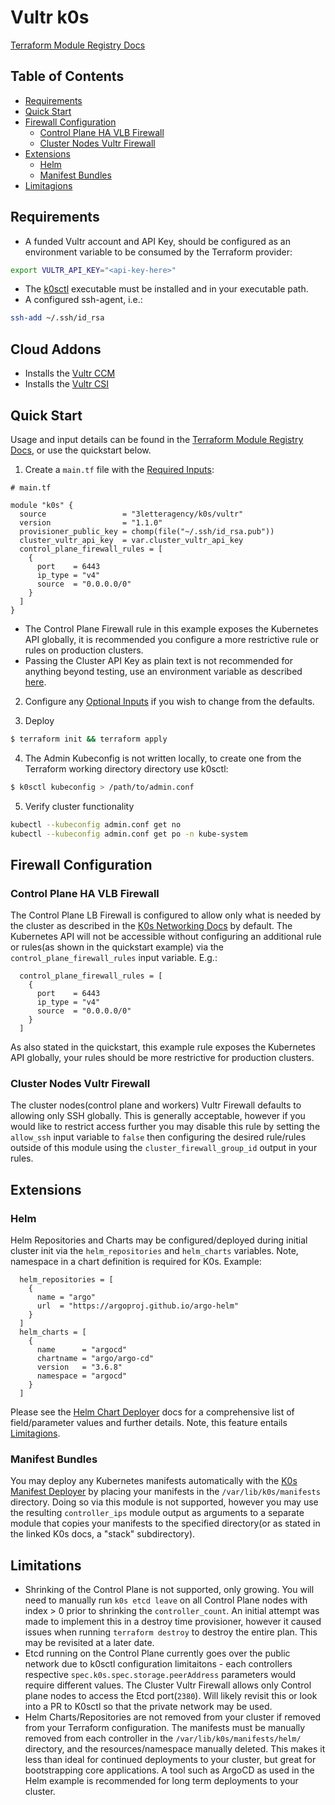 # Vultr k0s

[Terraform Module Registry Docs](https://registry.terraform.io/modules/3letteragency/k0s/vultr/latest)

## Table of Contents
* [Requirements](#requirements)
* [Quick Start](#quick-start)
* [Firewall Configuration](#firewall-configuration)
  * [Control Plane HA VLB Firewall](#control-plane-ha-vlb-firewall)
  * [Cluster Nodes Vultr Firewall](#cluster-nodes-vultr-firewall)
* [Extensions](#extensions)
  * [Helm](#helm)
  * [Manifest Bundles](#manifest-bundles)
* [Limitagions](#limitagions)

## Requirements
  * A funded Vultr account and API Key, should be configured as an environment variable to be consumed by the Terraform provider:
  ```sh
  export VULTR_API_KEY="<api-key-here>"
  ```
  * The [k0sctl](https://github.com/k0sproject/k0sctl) executable must be installed and in your executable path.
  * A configured ssh-agent, i.e.:
  ```sh
  ssh-add ~/.ssh/id_rsa
  ```

## Cloud Addons
  * Installs the [Vultr CCM](https://github.com/vultr/vultr-cloud-controller-manager)
  * Installs the [Vultr CSI](https://github.com/vultr/vultr-csi)

## Quick Start
Usage and input details can be found in the [Terraform Module Registry Docs](https://registry.terraform.io/modules/3letteragency/k0s/vultr/latest), or use the quickstart below.

1) Create a `main.tf` file with the [Required Inputs](https://registry.terraform.io/modules/3letteragency/k0s/vultr/latest?tab=inputs#required-inputs):
``` hcl
# main.tf

module "k0s" {
  source                 = "3letteragency/k0s/vultr"
  version                = "1.1.0"
  provisioner_public_key = chomp(file("~/.ssh/id_rsa.pub"))
  cluster_vultr_api_key  = var.cluster_vultr_api_key
  control_plane_firewall_rules = [
    {
      port    = 6443
      ip_type = "v4"
      source  = "0.0.0.0/0"
    }
  ]
}
```
  * The Control Plane Firewall rule in this example exposes the Kubernetes API globally, it is recommended you configure a more restrictive rule or rules on production clusters. 
  * Passing the Cluster API Key as plain text is not recommended for anything beyond testing, use an environment variable as described [here](https://www.terraform.io/docs/cli/config/environment-variables.html#tf_var_name).

2) Configure any [Optional Inputs](https://registry.terraform.io/modules/vultr/condor/vultr/latest?tab=inputs#optional-inputs) if you wish to change from the defaults.

3) Deploy
``` sh
$ terraform init && terraform apply
```

4) The Admin Kubeconfig is not written locally, to create one from the Terraform working directory directory use k0sctl:
``` sh
$ k0sctl kubeconfig > /path/to/admin.conf
```

5) Verify cluster functionality
``` sh
kubectl --kubeconfig admin.conf get no 
kubectl --kubeconfig admin.conf get po -n kube-system
```

## Firewall Configuration
### Control Plane HA VLB Firewall
The Control Plane LB Firewall is configured to allow only what is needed by the cluster as described in the [K0s Networking Docs](https://docs.k0sproject.io/v1.21.1+k0s.0/networking/#required-ports-and-protocols) by default. The Kubernetes API will not be accessible without configuring an additional rule or rules(as shown in the quickstart example) via the `control_plane_firewall_rules` input variable. E.g.:
``` hcl
  control_plane_firewall_rules = [
    {
      port    = 6443
      ip_type = "v4"
      source  = "0.0.0.0/0"
    }
  ]
```
As also stated in the quickstart, this example rule exposes the Kubernetes API globally, your rules should be more restrictive for production clusters.

### Cluster Nodes Vultr Firewall
The cluster nodes(control plane and workers) Vultr Firewall defaults to allowing only SSH globally. This is generally acceptable, however if you would like to restrict access further you may disable this rule by setting the `allow_ssh` input variable to `false` then configuring the desired rule/rules outside of this module using the `cluster_firewall_group_id` output in your rules. 

## Extensions
### Helm
Helm Repositories and Charts may be configured/deployed during initial cluster init via the `helm_repositories` and `helm_charts` variables. Note, namespace in a chart definition is required for K0s. Example:
``` hcl
  helm_repositories = [
    {
      name = "argo"
      url  = "https://argoproj.github.io/argo-helm"
    }
  ]
  helm_charts = [
    {
      name      = "argocd"
      chartname = "argo/argo-cd"
      version   = "3.6.8"
      namespace = "argocd"
    }
  ]
```
Please see the [Helm Chart Deployer](https://docs.k0sproject.io/v1.21.1+k0s.0/helm-charts/#helm-charts) docs for a comprehensive list of field/parameter values and further details. Note, this feature entails [Limitagions](#limitagions).

### Manifest Bundles
You may deploy any Kubernetes manifests automatically with the [K0s Manifest Deployer](https://docs.k0sproject.io/v1.21.1+k0s.0/manifests/#manifest-deployer) by placing your manifests in the `/var/lib/k0s/manifests` directory. Doing so via this module is not supported, however you may use the resulting `controller_ips` module output as arguments to a separate module that copies your manifests to the specified directory(or as stated in the linked K0s docs, a "stack" subdirectory).

## Limitations
* Shrinking of the Control Plane is not supported, only growing. You will need to manually run `k0s etcd leave` on all Control Plane nodes with index > 0 prior to shrinking the `controller_count`. An initial attempt was made to implement this in a destroy time provisioner, however it caused issues when running `terraform destroy` to destroy the entire plan. This may be revisited at a later date. 
* Etcd running on the Control Plane currently goes over the public network due to k0sctl configuration limitaitons - each controllers respective `spec.k0s.spec.storage.peerAddress` parameters would require different values. The Cluster Vultr Firewall allows only Control plane nodes to access the Etcd port(`2380`). Will likely revisit this or look into a PR to K0sctl so that the private network may be used.
* Helm Charts/Repositories are not removed from your cluster if removed from your Terraform configuration. The manifests must be manually removed from each controller in the `/var/lib/k0s/manifests/helm/` directory, and the resources/namespace manually deleted. This makes it less than ideal for continued deployments to your cluster, but great for bootstrapping core applications. A tool such as ArgoCD as used in the Helm example is recommended for long term deployments to your cluster. 
